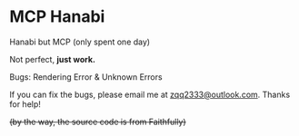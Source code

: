 # MCP Hanabi

Hanabi but MCP (only spent one day)

Not perfect, **just work.**

Bugs:
Rendering Error & Unknown Errors

If you can fix the bugs, please email me at zqq2333@outlook.com.
Thanks for help!

~~(by the way, the source code is from Faithfully)~~
